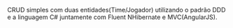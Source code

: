 CRUD simples com duas entidades(Time/Jogador) utilizando o padrão DDD e a linguagem C# juntamente com Fluent NHibernate e MVC(AngularJS).
